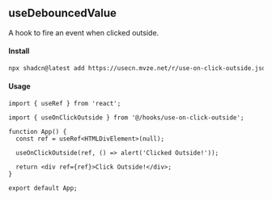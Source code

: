 ## useDebouncedValue

A hook to fire an event when clicked outside.

#### Install

```bash
npx shadcn@latest add https://usecn.mvze.net/r/use-on-click-outside.json
```

#### Usage

```tsx
import { useRef } from 'react';

import { useOnClickOutside } from '@/hooks/use-on-click-outside';

function App() {
  const ref = useRef<HTMLDivElement>(null);

  useOnClickOutside(ref, () => alert('Clicked Outside!'));

  return <div ref={ref}>Click Outside!</div>;
}

export default App;
```
